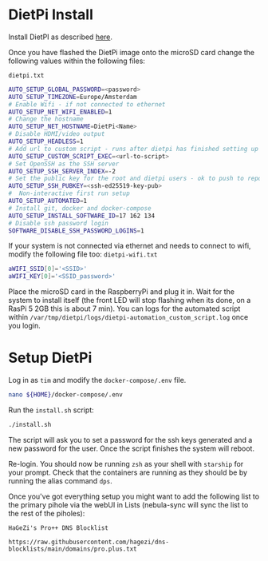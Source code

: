 # DietPi Install

Install DietPI as described [here](https://dietpi.com/docs/install/).

Once you have flashed the DietPi image onto the microSD card change the following values within the following files:

`dietpi.txt`
```bash
AUTO_SETUP_GLOBAL_PASSWORD=<password>
AUTO_SETUP_TIMEZONE=Europe/Amsterdam
# Enable Wifi - if not connected to ethernet
AUTO_SETUP_NET_WIFI_ENABLED=1
# Change the hostname
AUTO_SETUP_NET_HOSTNAME=DietPi<Name>
# Disable HDMI/video output
AUTO_SETUP_HEADLESS=1
# Add url to custom script - runs after dietpi has finished setting up - https link to this repo
AUTO_SETUP_CUSTOM_SCRIPT_EXEC=<url-to-script>
# Set OpenSSH as the SSH server
AUTO_SETUP_SSH_SERVER_INDEX=-2
# Set the public key for the root and dietpi users - ok to push to repo as its the public key
AUTO_SETUP_SSH_PUBKEY=<ssh-ed25519-key-pub>
#  Non-interactive first run setup
AUTO_SETUP_AUTOMATED=1
# Install git, docker and docker-compose
AUTO_SETUP_INSTALL_SOFTWARE_ID=17 162 134
# Disable ssh password login
SOFTWARE_DISABLE_SSH_PASSWORD_LOGINS=1
```

If your system is not connected via ethernet and needs to connect to wifi, modify the following file too:
`dietpi-wifi.txt`
```bash
aWIFI_SSID[0]='<SSID>'
aWIFI_KEY[0]='<SSID_password>'
```

Place the microSD card in the RaspberryPi and plug it in. Wait for the system to install itself (the front LED will stop flashing when its done, on a RasPi 5 2GB this is about 7 min).
You can logs for the automated script within `/var/tmp/dietpi/logs/dietpi-automation_custom_script.log` once you login.

# Setup DietPi

Log in as `tim` and modify the `docker-compose/.env` file.

```bash
nano ${HOME}/docker-compose/.env
```

Run the `install.sh` script:
```bash
./install.sh
```

The script will ask you to set a password for the ssh keys generated and a new password for the user.
Once the script finishes the system will reboot.

Re-login. You should now be running `zsh` as your shell with `starship` for your prompt. Check that the containers are running as they should be by running the alias command `dps`.

Once you've got everything setup you might want to add the following list to the primary pihole via the webUI in Lists (nebula-sync will sync the list to the rest of the piholes):

`HaGeZi's Pro++ DNS Blocklist`
```
https://raw.githubusercontent.com/hagezi/dns-blocklists/main/domains/pro.plus.txt
```